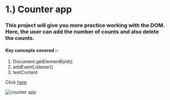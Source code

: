 # 1.) Counter app

### This project will give you more practice working with the DOM. Here, the user can add the number of counts and also delete the counts.

#### Key concepts covered :-

1. Document.getElementById()
2. addEventListener()
3. textContent

Click [here](https://counter-app-1999.netlify.app/)


![counter app](https://user-images.githubusercontent.com/84672321/226909016-ee9f2bb3-c7ad-4d63-a24e-aa6dcd5c66b4.png)

